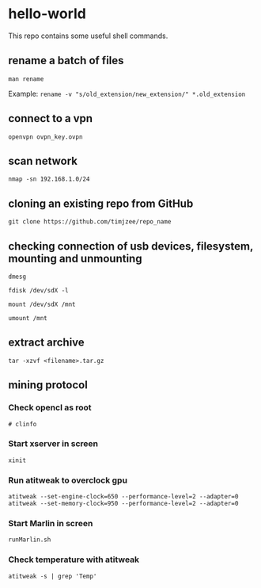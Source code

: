 # hello-world

This repo contains some useful shell commands.

## rename a batch of files
`man rename`

Example: `rename -v "s/old_extension/new_extension/" *.old_extension`

## connect to a vpn
`openvpn ovpn_key.ovpn`

## scan network
`nmap -sn 192.168.1.0/24`

## cloning an existing repo from GitHub
`git clone https://github.com/timjzee/repo_name`

## checking connection of usb devices, filesystem, mounting and unmounting
`dmesg`

`fdisk /dev/sdX -l`

`mount /dev/sdX /mnt`

`umount /mnt`

## extract archive
`tar -xzvf <filename>.tar.gz`

## mining protocol
### Check opencl as root
`# clinfo`
### Start xserver in screen
`xinit`
### Run atitweak to overclock gpu
`atitweak --set-engine-clock=650 --performance-level=2 --adapter=0`
`atitweak --set-memory-clock=950 --performance-level=2 --adapter=0`
### Start Marlin in screen
`runMarlin.sh`
### Check temperature with atitweak
`atitweak -s | grep 'Temp'`
